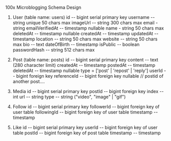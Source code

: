 100x Microblogging Schema Design

1. User (table name: users)
   id -- bigint serial primary key
   username -- string unique 50 chars max
   imageUrl -- string 300 chars max
   email - string
   emailVerifiedAt -- timestamp nullable
   name - string 50 chars max
   deletedAt -- timestamp nullable
   createdAt -- timestamp
   updatedAt -- timestamp
   location -- string 50 chars max
   website -- string 50 chars max
   bio -- text
   dateOfBirth -- timestamp
   isPublic -- boolean
   passwordHash -- string 512 chars max

2. Post (table name: posts)
   id -- bigint serial primary key
   content -- text (280 character limit)
   createdAt -- timestamp
   postedAt -- timestamp
   deletedAt -- timestamp nullable
   type = ['post' | 'repost' | 'reply']
   userId -- bigint foreign key
   referenceId -- bigint foreign key nullable // postid of another post....

3. Media
   id -- bigint serial primary key
   postId -- bigint foreign key
   index -- int
   url -- string
   type -- string ("video", "image" | "gif")

4. Follow
   id -- bigint serial primary key
   followerId -- bigint foreign key of user table
   followingId -- bigint foreign key of user table
   timestamp -- timestamp

5. Like
   id -- bigint serial primary key
   userId -- bigint foreign key of user table
   postId -- bigint foreign key of post table
   timestamp -- timestamp
